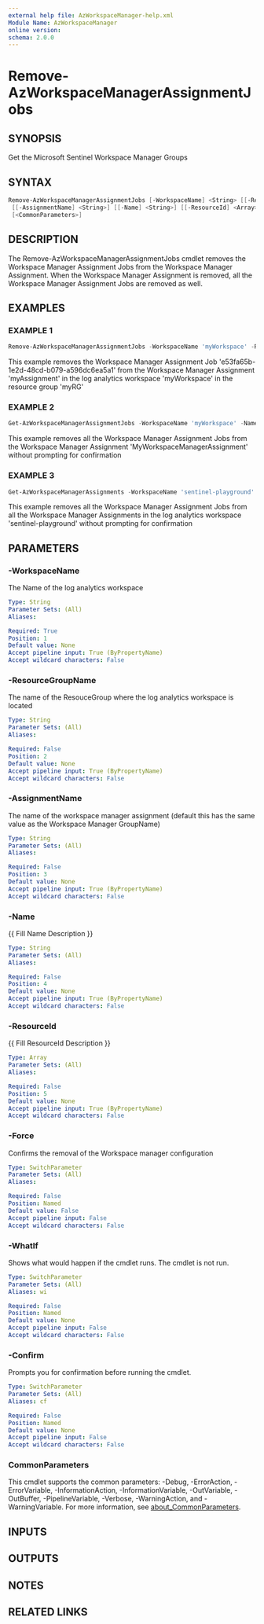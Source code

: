 ```yaml
---
external help file: AzWorkspaceManager-help.xml
Module Name: AzWorkspaceManager
online version:
schema: 2.0.0
---
```


# Remove-AzWorkspaceManagerAssignmentJobs

## SYNOPSIS
Get the Microsoft Sentinel Workspace Manager Groups

## SYNTAX

```powershell
Remove-AzWorkspaceManagerAssignmentJobs [-WorkspaceName] <String> [[-ResourceGroupName] <String>]
 [[-AssignmentName] <String>] [[-Name] <String>] [[-ResourceId] <Array>] [-Force] [-WhatIf] [-Confirm]
 [<CommonParameters>]
```

## DESCRIPTION
The Remove-AzWorkspaceManagerAssignmentJobs cmdlet removes the Workspace Manager Assignment Jobs from the Workspace Manager Assignment.
When the Workspace Manager Assignment is removed, all the Workspace Manager Assignment Jobs are removed as well.

## EXAMPLES

### EXAMPLE 1
```powershell
Remove-AzWorkspaceManagerAssignmentJobs -WorkspaceName 'myWorkspace' -ResourceGroupName 'myRG' -AssignmentName 'myAssignment' -JobName 'e53fa65b-1e2d-48cd-b079-a596dc6ea5a1'
```

This example removes the Workspace Manager Assignment Job 'e53fa65b-1e2d-48cd-b079-a596dc6ea5a1' from the Workspace Manager Assignment 'myAssignment' in the log analytics workspace 'myWorkspace' in the resource group 'myRG'

### EXAMPLE 2
```powershell
Get-AzWorkspaceManagerAssignmentJobs -WorkspaceName 'myWorkspace' -Name 'MyWorkspaceManagerAssignment' | Remove-AzWorkspaceManagerAssignmentJobs -Force
```

This example removes all the Workspace Manager Assignment Jobs from the Workspace Manager Assignment 'MyWorkspaceManagerAssignment' without prompting for confirmation

### EXAMPLE 3
```powershell
Get-AzWorkspaceManagerAssignments -WorkspaceName 'sentinel-playground' | Get-AzWorkspaceManagerAssignmentJobs | Remove-AzWorkspaceManagerAssignmentJobs -Force
```

This example removes all the Workspace Manager Assignment Jobs from all the Workspace Manager Assignments in the log analytics workspace 'sentinel-playground' without prompting for confirmation

## PARAMETERS

### -WorkspaceName
The Name of the log analytics workspace

```yaml
Type: String
Parameter Sets: (All)
Aliases:

Required: True
Position: 1
Default value: None
Accept pipeline input: True (ByPropertyName)
Accept wildcard characters: False
```

### -ResourceGroupName
The name of the ResouceGroup where the log analytics workspace is located

```yaml
Type: String
Parameter Sets: (All)
Aliases:

Required: False
Position: 2
Default value: None
Accept pipeline input: True (ByPropertyName)
Accept wildcard characters: False
```

### -AssignmentName
The name of the workspace manager assignment (default this has the same value as the Workspace Manager GroupName)

```yaml
Type: String
Parameter Sets: (All)
Aliases:

Required: False
Position: 3
Default value: None
Accept pipeline input: True (ByPropertyName)
Accept wildcard characters: False
```

### -Name
{{ Fill Name Description }}

```yaml
Type: String
Parameter Sets: (All)
Aliases:

Required: False
Position: 4
Default value: None
Accept pipeline input: True (ByPropertyName)
Accept wildcard characters: False
```

### -ResourceId
{{ Fill ResourceId Description }}

```yaml
Type: Array
Parameter Sets: (All)
Aliases:

Required: False
Position: 5
Default value: None
Accept pipeline input: True (ByPropertyName)
Accept wildcard characters: False
```

### -Force
Confirms the removal of the Workspace manager configuration

```yaml
Type: SwitchParameter
Parameter Sets: (All)
Aliases:

Required: False
Position: Named
Default value: False
Accept pipeline input: False
Accept wildcard characters: False
```

### -WhatIf
Shows what would happen if the cmdlet runs.
The cmdlet is not run.

```yaml
Type: SwitchParameter
Parameter Sets: (All)
Aliases: wi

Required: False
Position: Named
Default value: None
Accept pipeline input: False
Accept wildcard characters: False
```

### -Confirm
Prompts you for confirmation before running the cmdlet.

```yaml
Type: SwitchParameter
Parameter Sets: (All)
Aliases: cf

Required: False
Position: Named
Default value: None
Accept pipeline input: False
Accept wildcard characters: False
```

### CommonParameters
This cmdlet supports the common parameters: -Debug, -ErrorAction, -ErrorVariable, -InformationAction, -InformationVariable, -OutVariable, -OutBuffer, -PipelineVariable, -Verbose, -WarningAction, and -WarningVariable. For more information, see [about_CommonParameters](http://go.microsoft.com/fwlink/?LinkID=113216).

## INPUTS

## OUTPUTS

## NOTES

## RELATED LINKS
